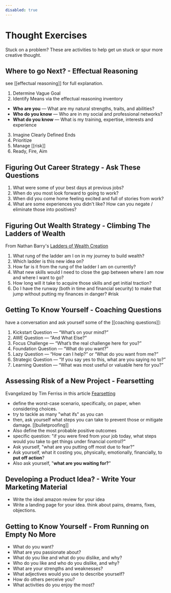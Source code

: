 ```yaml
---
disabled: true
---
```


# Thought Exercises

Stuck on a problem? These are activities to help get un stuck or spur more creative thought. 

## Where to go Next? - Effectual Reasoning

see [[effectual reasoning]] for full explanation. 

1. Determine Vague Goal
2. Identify Means via the effectual reasoning inventory
  - **Who are you** — What are my natural strengths, traits, and abilities?
  - **Who do you know** — Who are in my social and professional networks? 
  - **What do you know** — What is my training, expertise, interests and experience 
3. Imagine Clearly Defined Ends
4. Prioritize
5. Manage [[risk]]
6. Ready, Fire, Aim

## Figuring Out Career Strategy - Ask These Questions

1. What were some of your best days at previous jobs? 
1. When do you most look forward to going to work?
1. When did you come home feeling excited and full of stories from work?
1. What are some experiences you didn't like? How can you negate / eliminate those into positives?

## Figuring Out Wealth Strategy - Climbing The Ladders of Wealth

From Nathan Barry's [Ladders of Wealth Creation](https://nathanbarry.com/wealth-creation/)

1. What rung of the ladder am I on in my journey to build wealth?
2. Which ladder is this new idea on?
3. How far is it from the rung of the ladder I am on currently? 
4. What new skills would I need to close the gap between where I am now and where I want to go? 
5. How long will it take to acquire those skills and get initial traction? 
6. Do I have the runway (both in time and financial security) to make that jump without putting my finances in danger? #risk

## Getting To Know Yourself - Coaching Questions

have a conversation and ask yourself some of the [[coaching questions]]: 

1. Kickstart Question — “What’s on your mind?”
2. AWE Question — “And What Else?”
3. Focus Challenge — “What’s the real challenge here for you?”
4. Foundation Question — “What do you want?”
5. Lazy Question — “How can I help?” or “What do you want from me?”
6. Strategic Question — “If you say yes to this, what are you saying no to?”
7. Learning Question — “What was most useful or valuable here for you?”

## Assessing Risk of a New Project - Fearsetting

Evangelized by Tim Ferriss in this article [Fearsetting](https://tim.blog/2017/05/15/fear-setting/)

- define the worst-case scenario, specifically, on paper, when considering choices. 
- try to tackle as many "what ifs" as you can
- then, ask yourself what steps you can take to prevent those or mitigate damage. [[bulletproofing]]
- Also define the most probable positive outcomes
- specific question: "if you were fired from your job today, what steps would you take to get things under financial control?"
- Ask yourself, "what are you putting off most due to fear?" 
- Ask yourself, what it costing you, physically, emotionally, financially, to **put off action**? 
- Also ask yourself, "**what are you waiting for?**"

## Developing a Product Idea? - Write Your Marketing Material
- Write the ideal amazon review for your idea
- Write a landing page for your idea. think about pains, dreams, fixes, objections.

## Getting to Know Yourself - From Running on Empty No More
- What do you want? 
- What are you passionate about? 
- What do you like and what do you dislike, and why? 
- Who do you like and who do you dislike, and why? 
- What are your strengths and weaknesses? 
- What adjectives would you use to describe yourself? 
- How do others perceive you? 
- What activities do you enjoy the most?
